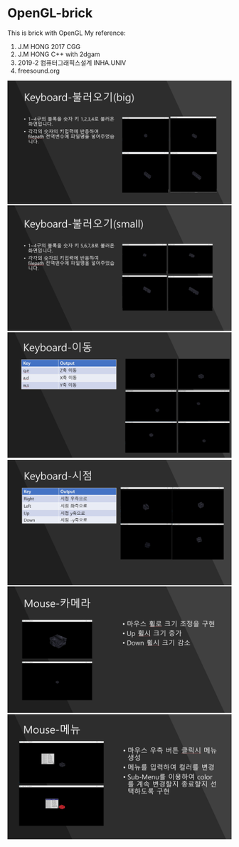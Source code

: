 # OpenGL-brick
This is brick with OpenGL
My reference: 
1. J.M HONG 2017 CGG
2. J.M HONG C++ with 2dgam
3. 2019-2 컴퓨터그래픽스설계 INHA.UNIV
4. freesound.org

![1](./res/1.JPG)
![2](./res/2.JPG)
![3](./res/3.JPG)
![4](./res/4.JPG)
![6](./res/6.JPG)
![5](./res/5.JPG)


